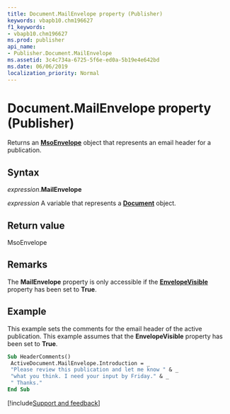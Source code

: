 ```yaml
---
title: Document.MailEnvelope property (Publisher)
keywords: vbapb10.chm196627
f1_keywords:
- vbapb10.chm196627
ms.prod: publisher
api_name:
- Publisher.Document.MailEnvelope
ms.assetid: 3c4c734a-6725-5f6e-ed0a-5b19e4e642bd
ms.date: 06/06/2019
localization_priority: Normal
---
```



# Document.MailEnvelope property (Publisher)

Returns an **[MsoEnvelope](office.msoenvelope.md)** object that represents an email header for a publication.


## Syntax

_expression_.**MailEnvelope**

_expression_ A variable that represents a **[Document](Publisher.Document.md)** object.


## Return value

MsoEnvelope


## Remarks

The **MailEnvelope** property is only accessible if the **[EnvelopeVisible](Publisher.Document.EnvelopeVisible.md)** property has been set to **True**.


## Example

This example sets the comments for the email header of the active publication. This example assumes that the **EnvelopeVisible** property has been set to **True**.

```vb
Sub HeaderComments() 
 ActiveDocument.MailEnvelope.Introduction = _ 
 "Please review this publication and let me know " & _ 
 "what you think. I need your input by Friday." & _ 
 " Thanks." 
End Sub
```

[!include[Support and feedback](~/includes/feedback-boilerplate.md)]